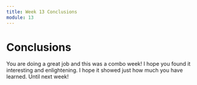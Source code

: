 ```yaml
---
title: Week 13 Conclusions
module: 13
---
```


# Conclusions

You are doing a great job and this was a combo week! I hope you found it interesting and enlightening.  I hope it showed just how much you have learned.  Until next week!